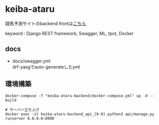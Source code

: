 # keiba-ataru
競馬予測サイトのbackend
frontは[こちら](https://github.com/shwan01/keiba-app-frontend)

keyword : Django REST framework, Swagger, ML, tpot, Docker
## docs
- docs/swagger.yml  
    drf-yasgでauto-generateしたyml
## 環境構築
```
docker-compose -f "keiba-ataru-backend/docker-compose.yml" up -d --build

# サーバー立ち上げ
docker exec -it keiba-ataru-backend_api_[0-9] python3 api/manage.py runserver 0.0.0.0:8000
```